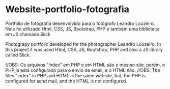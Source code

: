 # Website-portfolio-fotografia
Portfolio de fotografia desenvolvido para o fotógrafo Leandro Louzeiro. Nele foi utilizado Html, CSS, JS, Bootstrap, PHP e também uma biblioteca em JS chamada Slick

Photograpy portfolio developed for the photographer Leandro Louzeiro. In this project it was used Html, CSS, JS, Bootstrap, PHP and also a JS library called Slick.

//OBS: Os arquivos "index" em PHP e em HTML são o mesmo site, porém, o PHP já está configurado para o envio de email, e o HTML não.
//OBS: The files "index" in PHP and HTML is the same website, but, the PHP is configured for send mail, and the HTML is not configured.
